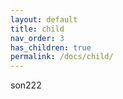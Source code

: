```yaml
---
layout: default
title: child
nav_order: 3
has_children: true
permalink: /docs/child/
---
```



son222
